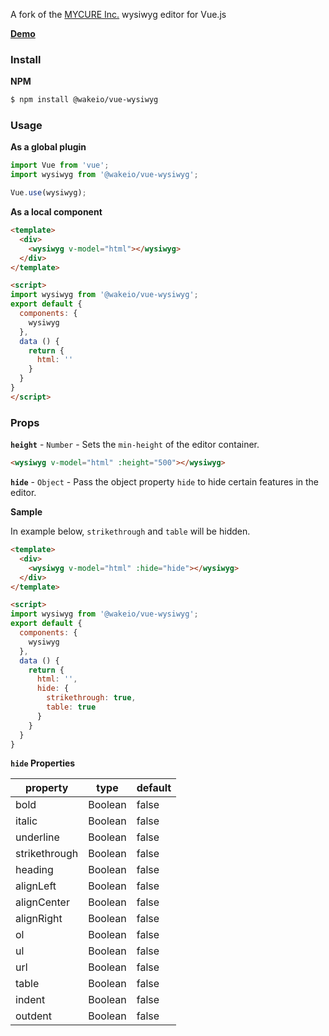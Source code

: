 A fork of the [MYCURE Inc.](https://mycure.md) wysiwyg editor for Vue.js

**[Demo](https://mycurelabs.github.io/vue-wysiwyg/)**

### Install

**NPM**

```bash
$ npm install @wakeio/vue-wysiwyg
```

### Usage

**As a global plugin**
```javascript
import Vue from 'vue';
import wysiwyg from '@wakeio/vue-wysiwyg';

Vue.use(wysiwyg);
```

**As a local component**
```html
<template>
  <div>
    <wysiwyg v-model="html"></wysiwyg>
  </div>
</template>

<script>
import wysiwyg from '@wakeio/vue-wysiwyg';
export default {
  components: {
    wysiwyg
  },
  data () {
    return {
      html: ''
    }
  }
}
</script>
```

### Props

**`height`** - `Number` - Sets the `min-height` of the editor container.

```html
<wysiwyg v-model="html" :height="500"></wysiwyg>
```

**`hide`** - `Object` - Pass the object property `hide` to hide certain features in the editor. 

**Sample**

In example below, `strikethrough` and `table` will be hidden.

```html
<template>
  <div>
    <wysiwyg v-model="html" :hide="hide"></wysiwyg>
  </div>
</template>

<script>
import wysiwyg from '@wakeio/vue-wysiwyg';
export default {
  components: {
    wysiwyg
  },
  data () {
    return {
      html: '',
      hide: {
        strikethrough: true,
        table: true
      }
    }
  }
}
```

**`hide` Properties**

| property | type | default |
| -------- | ---- | ------- |
| bold | Boolean | false |
| italic | Boolean | false |
| underline | Boolean | false |
| strikethrough | Boolean | false |
| heading | Boolean | false |
| alignLeft | Boolean | false |
| alignCenter | Boolean | false |
| alignRight | Boolean | false |
| ol | Boolean | false |
| ul | Boolean | false |
| url | Boolean | false |
| table | Boolean | false |
| indent | Boolean | false |
| outdent | Boolean | false |
